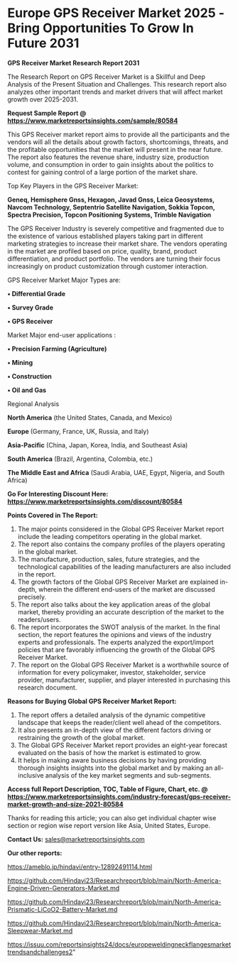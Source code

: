 # Europe GPS Receiver Market 2025 -Bring Opportunities To Grow In Future 2031

<strong>GPS Receiver Market Research Report 2031</strong>

The Research Report on GPS Receiver Market is a Skillful and Deep Analysis of the Present Situation and Challenges. This research report also analyzes other important trends and market drivers that will affect market growth over 2025-2031.

<strong>Request Sample Report @ <a href=https://www.marketreportsinsights.com/sample/80584>https://www.marketreportsinsights.com/sample/80584</a></strong>

This GPS Receiver market report aims to provide all the participants and the vendors will all the details about growth factors, shortcomings, threats, and the profitable opportunities that the market will present in the near future. The report also features the revenue share, industry size, production volume, and consumption in order to gain insights about the politics to contest for gaining control of a large portion of the market share.

Top Key Players in the GPS Receiver Market:

<strong>Geneq, Hemisphere Gnss, Hexagon, Javad Gnss, Leica Geosystems, Navcom Technology, Septentrio Satellite Navigation, Sokkia Topcon, Spectra Precision, Topcon Positioning Systems, Trimble Navigation</strong>

The GPS Receiver Industry is severely competitive and fragmented due to the existence of various established players taking part in different marketing strategies to increase their market share. The vendors operating in the market are profiled based on price, quality, brand, product differentiation, and product portfolio. The vendors are turning their focus increasingly on product customization through customer interaction.

GPS Receiver Market Major Types are:

<strong>• Differential Grade

• Survey Grade

• GPS Receiver</strong>

Market Major end-user applications :

<strong>• Precision Farming (Agriculture)

• Mining

• Construction

• Oil and Gas</strong>

Regional Analysis

</u><strong><b>North America</b></strong> (the United States, Canada, and Mexico)

<strong><b>Europe </b></strong>(Germany, France, UK, Russia, and Italy)

<strong><b>Asia-Pacific</b></strong> (China, Japan, Korea, India, and Southeast Asia)

<strong><b>South America</b></strong> (Brazil, Argentina, Colombia, etc.)

<strong><b>The Middle East and Africa</b></strong> (Saudi Arabia, UAE, Egypt, Nigeria, and South Africa)

<strong>Go For Interesting Discount Here: <a href=https://www.marketreportsinsights.com/discount/80584>https://www.marketreportsinsights.com/discount/80584</a></strong>

<strong>Points Covered in The Report:</strong>
<ol>
  <li>The major points considered in the Global GPS Receiver Market report include the leading competitors operating in the global market.</li>
  <li>The report also contains the company profiles of the players operating in the global market.</li>
  <li>The manufacture, production, sales, future strategies, and the technological capabilities of the leading manufacturers are also included in the report.</li>
  <li>The growth factors of the Global GPS Receiver Market are explained in-depth, wherein the different end-users of the market are discussed precisely.</li>
  <li>The report also talks about the key application areas of the global market, thereby providing an accurate description of the market to the readers/users.</li>
  <li>The report incorporates the SWOT analysis of the market. In the final section, the report features the opinions and views of the industry experts and professionals. The experts analyzed the export/import policies that are favorably influencing the growth of the Global GPS Receiver Market.</li>
  <li>The report on the Global GPS Receiver Market is a worthwhile source of information for every policymaker, investor, stakeholder, service provider, manufacturer, supplier, and player interested in purchasing this research document.</li>
</ol>
<strong>Reasons for Buying Global GPS Receiver Market Report:</strong>

<ol>
  <li>The report offers a detailed analysis of the dynamic competitive landscape that keeps the reader/client well ahead of the competitors.</li>
  <li>It also presents an in-depth view of the different factors driving or restraining the growth of the global market.</li>
  <li>The Global GPS Receiver Market report provides an eight-year forecast evaluated on the basis of how the market is estimated to grow.</li>
  <li>It helps in making aware business decisions by having providing thorough insights insights into the global market and by making an all-inclusive analysis of the key market segments and sub-segments.</li>
</ol>
<strong>Access full Report Description, TOC, Table of Figure, Chart, etc. @ <a href=https://www.marketreportsinsights.com/industry-forecast/gps-receiver-market-growth-and-size-2021-80584>https://www.marketreportsinsights.com/industry-forecast/gps-receiver-market-growth-and-size-2021-80584</a></strong>


Thanks for reading this article; you can also get individual chapter wise section or region wise report version like Asia, United States, Europe.

<strong>Contact Us:</strong>
sales@marketreportsinsights.com

<strong>Our other reports:</strong>

<a href=https://ameblo.jp/hindavi/entry-12892491114.html>https://ameblo.jp/hindavi/entry-12892491114.html</a>

<a href=https://github.com/Hindavi23/Researchreport/blob/main/North-America-Engine-Driven-Generators-Market.md>https://github.com/Hindavi23/Researchreport/blob/main/North-America-Engine-Driven-Generators-Market.md</a>

<a href=https://github.com/Hindavi23/Researchreport/blob/main/North-America-Prismatic-LiCoO2-Battery-Market.md>https://github.com/Hindavi23/Researchreport/blob/main/North-America-Prismatic-LiCoO2-Battery-Market.md</a>

<a href=https://github.com/Hindavi23/Researchreport/blob/main/North-America-Sleepwear-Market.md>https://github.com/Hindavi23/Researchreport/blob/main/North-America-Sleepwear-Market.md</a>

<a href=https://issuu.com/reportsinsights24/docs/europeweldingneckflangesmarkettrendsandchallenges2>https://issuu.com/reportsinsights24/docs/europeweldingneckflangesmarkettrendsandchallenges2</a>"
